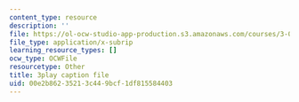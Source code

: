 ```yaml
---
content_type: resource
description: ''
file: https://ol-ocw-studio-app-production.s3.amazonaws.com/courses/3-091-introduction-to-solid-state-chemistry-fall-2018/00e2b86235213c449bcf1df815584403_HBMHHwkTEJg.srt
file_type: application/x-subrip
learning_resource_types: []
ocw_type: OCWFile
resourcetype: Other
title: 3play caption file
uid: 00e2b862-3521-3c44-9bcf-1df815584403
---
```

